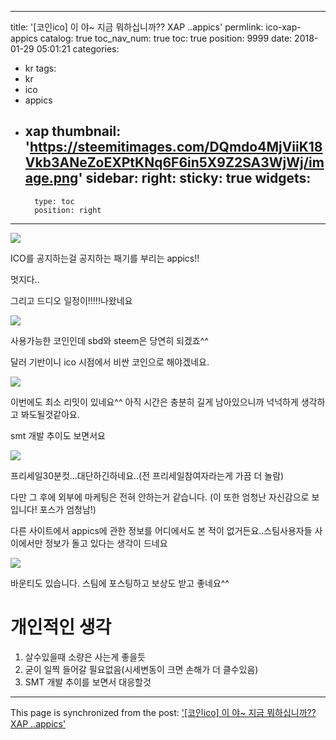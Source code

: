 
---
title: '[코인ico] 이 야~ 지금 뭐하십니까?? XAP ..appics'
permlink: ico-xap-appics
catalog: true
toc_nav_num: true
toc: true
position: 9999
date: 2018-01-29 05:01:21
categories:
- kr
tags:
- kr
- ico
- appics
- xap
thumbnail: 'https://steemitimages.com/DQmdo4MjViiK18Vkb3ANeZoEXPtKNq6F6in5X9Z2SA3WjWj/image.png'
sidebar:
    right:
        sticky: true
widgets:
    -
        type: toc
        position: right
---


![](https://steemitimages.com/DQmdo4MjViiK18Vkb3ANeZoEXPtKNq6F6in5X9Z2SA3WjWj/image.png)

ICO를 공지하는걸 공지하는 패기를 부리는 appics!!

멋지다..

그리고 드디오 일정이!!!!!나왔네요

![](https://steemitimages.com/DQmZ5dFz2ihduzzdr3hv4Xt78Aj1sSZME6NiERA5pmge6wK/image.png)

사용가능한 코인인데 sbd와 steem은 당연히 되겠죠^^

달러 기반이니 ico 시점에서 비싼 코인으로 해야겠네요.

![](https://steemitimages.com/DQmT2jFLVhMkGMGQMLnF1yos6rw9y7ZVjHcgsg6oEGrfXjT/image.png)

이번에도 최소 리밋이 있네요^^ 아직 시간은 충분히 길게 남아있으니까 넉넉하게 생각하고 봐도될것같아요.

smt 개발 추이도 보면서요

![](https://steemitimages.com/DQmVG63F7emU7nrHS2i6J46fVfm5quHtNLDQkGnTT6q2z3e/image.png)

프리세일30분컷...대단하긴하네요..(전 프리세일참여자라는게 가끔 더 놀람)

다만 그 후에 외부에 마케팅은 전혀 안하는거 같습니다.
(이 또한 엄청난 자신감으로 보입니다! 포스가 엄청남!)

다른 사이트에서 appics에 관한 정보를 어디에서도 본 적이 없거든요..스팀사용자들 사이에서만 정보가 돌고 있다는 생각이 드네요


![](https://steemitimages.com/DQmZLtWdW5PVkHrkC48cTaWbNPEU2Dfq4MtPZyC9iEmjGzo/image.png)

바운티도 있습니다. 스팀에 포스팅하고 보상도 받고 좋네요^^



# 개인적인 생각
1. 살수있을때 소량은 사는게 좋을듯
2. 굳이 일찍 들어갈 필요없음(시세변동이 크면 손해가 더 클수있음)
3. SMT 개발 추이를 보면서 대응할것

- - -

This page is synchronized from the post: ['[코인ico] 이 야~ 지금 뭐하십니까?? XAP ..appics'](https://steemit.com/@virus707/ico-xap-appics)
